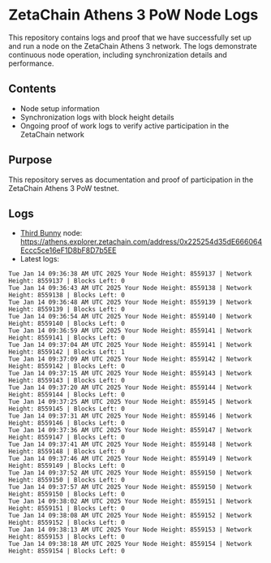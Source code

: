 # ZetaChain Athens 3 PoW Node Logs
This repository contains logs and proof that we have successfully set up and run a node on the ZetaChain Athens 3 network. The logs demonstrate continuous node operation, including synchronization details and performance.

## Contents
- Node setup information
- Synchronization logs with block height details
- Ongoing proof of work logs to verify active participation in the ZetaChain network

## Purpose
This repository serves as documentation and proof of participation in the ZetaChain Athens 3 PoW testnet.

## Logs

- [Third Bunny](https://thirdbunny.xyz/) node: https://athens.explorer.zetachain.com/address/0x225254d35dE666064Eccc5ce16eF1D8bF8D7b5EE
- Latest logs:
```
Tue Jan 14 09:36:38 AM UTC 2025 Your Node Height: 8559137 | Network Height: 8559137 | Blocks Left: 0
Tue Jan 14 09:36:43 AM UTC 2025 Your Node Height: 8559138 | Network Height: 8559138 | Blocks Left: 0
Tue Jan 14 09:36:48 AM UTC 2025 Your Node Height: 8559139 | Network Height: 8559139 | Blocks Left: 0
Tue Jan 14 09:36:54 AM UTC 2025 Your Node Height: 8559140 | Network Height: 8559140 | Blocks Left: 0
Tue Jan 14 09:36:59 AM UTC 2025 Your Node Height: 8559141 | Network Height: 8559141 | Blocks Left: 0
Tue Jan 14 09:37:04 AM UTC 2025 Your Node Height: 8559141 | Network Height: 8559142 | Blocks Left: 1
Tue Jan 14 09:37:09 AM UTC 2025 Your Node Height: 8559142 | Network Height: 8559142 | Blocks Left: 0
Tue Jan 14 09:37:15 AM UTC 2025 Your Node Height: 8559143 | Network Height: 8559143 | Blocks Left: 0
Tue Jan 14 09:37:20 AM UTC 2025 Your Node Height: 8559144 | Network Height: 8559144 | Blocks Left: 0
Tue Jan 14 09:37:25 AM UTC 2025 Your Node Height: 8559145 | Network Height: 8559145 | Blocks Left: 0
Tue Jan 14 09:37:31 AM UTC 2025 Your Node Height: 8559146 | Network Height: 8559146 | Blocks Left: 0
Tue Jan 14 09:37:36 AM UTC 2025 Your Node Height: 8559147 | Network Height: 8559147 | Blocks Left: 0
Tue Jan 14 09:37:41 AM UTC 2025 Your Node Height: 8559148 | Network Height: 8559148 | Blocks Left: 0
Tue Jan 14 09:37:46 AM UTC 2025 Your Node Height: 8559149 | Network Height: 8559149 | Blocks Left: 0
Tue Jan 14 09:37:52 AM UTC 2025 Your Node Height: 8559150 | Network Height: 8559150 | Blocks Left: 0
Tue Jan 14 09:37:57 AM UTC 2025 Your Node Height: 8559150 | Network Height: 8559150 | Blocks Left: 0
Tue Jan 14 09:38:02 AM UTC 2025 Your Node Height: 8559151 | Network Height: 8559151 | Blocks Left: 0
Tue Jan 14 09:38:08 AM UTC 2025 Your Node Height: 8559152 | Network Height: 8559152 | Blocks Left: 0
Tue Jan 14 09:38:13 AM UTC 2025 Your Node Height: 8559153 | Network Height: 8559153 | Blocks Left: 0
Tue Jan 14 09:38:18 AM UTC 2025 Your Node Height: 8559154 | Network Height: 8559154 | Blocks Left: 0
```
